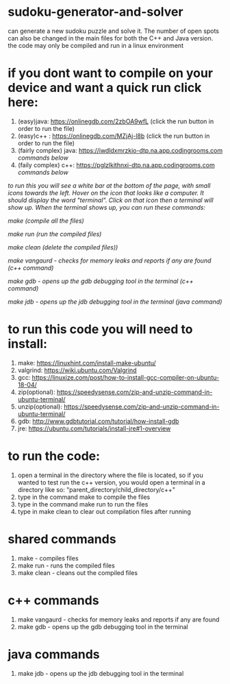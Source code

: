 # sudoku-generator-and-solver

can generate a new sudoku puzzle and solve it. The number of open spots can also be changed in the main files for both the C++ and Java version.
the code may only be compiled and run in a linux environment

# if you dont want to compile on your device and want a quick run click here:
1. (easy)java: https://onlinegdb.com/2zbOA9wfL (click the run button in order to run the file)
2. (easy)c++ : https://onlinegdb.com/MZjAj-l8b (click the run button in order to run the file)
3. (fairly complex) java: https://iwdldxmrzkio-dtp.na.app.codingrooms.com *commands below*
4. (faily complex) c++: https://pglzlkithnxi-dtp.na.app.codingrooms.com *commands below*

*to run this you will see a white bar at the bottom of the page, with small icons towards the left. Hover on the icon that looks like a computer. It should display the word "terminal". Click on that icon then a terminal will show up. When the terminal shows up, you can run these commands:*

*make (compile all the files)*

*make run (run the compiled files)*

*make clean (delete the compiled files))*

*make vangaurd - checks for memory leaks and reports if any are found (c++ command)*

*make gdb - opens up the gdb debugging tool in the terminal (c++ command)*

*make jdb - opens up the jdb debugging tool in the terminal (java command)*

# to run this code you will need to install: 

1. make: https://linuxhint.com/install-make-ubuntu/
2. valgrind: https://wiki.ubuntu.com/Valgrind
3. gcc: https://linuxize.com/post/how-to-install-gcc-compiler-on-ubuntu-18-04/
4. zip(optional): https://speedysense.com/zip-and-unzip-command-in-ubuntu-terminal/
5. unzip(optional): https://speedysense.com/zip-and-unzip-command-in-ubuntu-terminal/
6. gdb: http://www.gdbtutorial.com/tutorial/how-install-gdb
7. jre: https://ubuntu.com/tutorials/install-jre#1-overview


# to run the code:

1. open a terminal in the directory where the file is located, so if you wanted to test run the c++ version, you would open a terminal in a directory like so: "parent_directory/child_directory/c++"
2. type in the command make to compile the files
3. type in the command make run to run the files
4. type in make clean to clear out compilation files after running

# shared commands

1. make - compiles files
2. make run - runs the compiled files
3. make clean - cleans out the compiled files

# c++ commands
1. make vangaurd - checks for memory leaks and reports if any are found
2. make gdb - opens up the gdb debugging tool in the terminal

# java commands
1. make jdb - opens up the jdb debugging tool in the terminal

